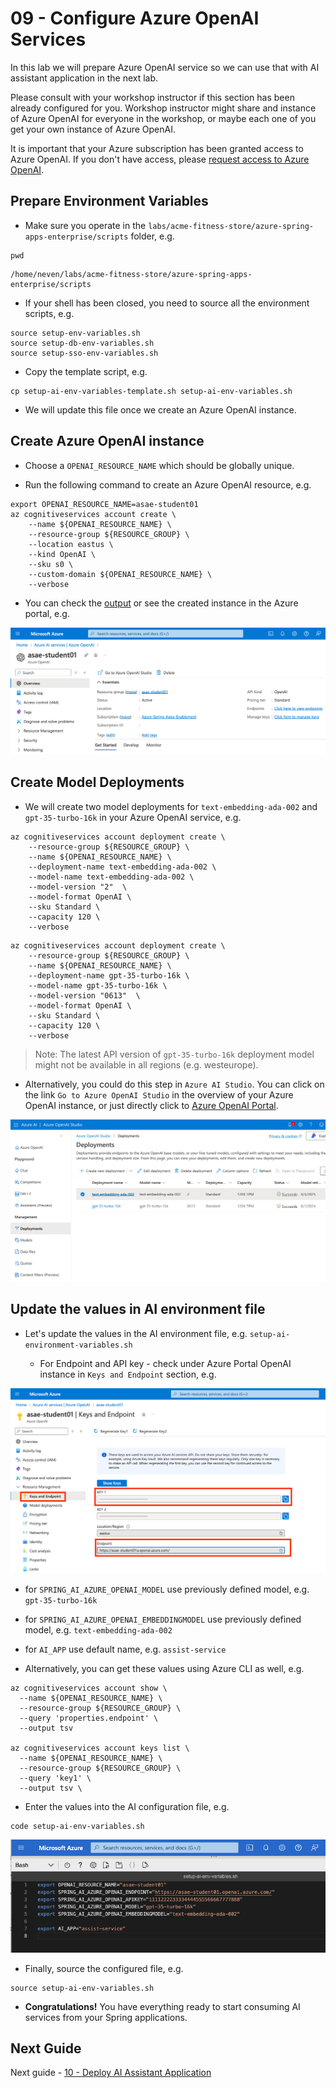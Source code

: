 # 09 - Configure Azure OpenAI Services

In this lab we will prepare Azure OpenAI service so we can use that with AI assistant application in the next lab.

Please consult with your workshop instructor if this section has been already configured for you. Workshop instructor might share and instance of Azure OpenAI for everyone in the workshop, or maybe each one of you get your own instance of Azure OpenAI. 

It is important that your Azure subscription has been granted access to Azure OpenAI. If you don't have access, please [request access to Azure OpenAI](https://aka.ms/oai/access).

## Prepare Environment Variables

* Make sure you operate in the `labs/acme-fitness-store/azure-spring-apps-enterprise/scripts` folder, e.g.

```shell
pwd
```

```text
/home/neven/labs/acme-fitness-store/azure-spring-apps-enterprise/scripts
```

* If your shell has been closed, you need to source all the environment scripts, e.g.

```shell
source setup-env-variables.sh
source setup-db-env-variables.sh
source setup-sso-env-variables.sh
```

* Copy the template script, e.g.

```shell
cp setup-ai-env-variables-template.sh setup-ai-env-variables.sh 
```

* We will update this file once we create an Azure OpenAI instance.

## Create Azure OpenAI instance

* Choose a `OPENAI_RESOURCE_NAME` which should be globally unique.

* Run the following command to create an Azure OpenAI resource, e.g.

```shell
export OPENAI_RESOURCE_NAME=asae-student01
az cognitiveservices account create \
    --name ${OPENAI_RESOURCE_NAME} \
    --resource-group ${RESOURCE_GROUP} \
    --location eastus \
    --kind OpenAI \
    --sku s0 \
    --custom-domain ${OPENAI_RESOURCE_NAME} \
    --verbose
```

* You can check the [output](output-az-cognitiveservices-account-create.txt) or see the created instance in the Azure portal, e.g.

![Azure OpenAI Instance in Azure portal](./images/azure-openai-instance-01.png)

## Create Model Deployments

* We will create two model deployments for `text-embedding-ada-002` and `gpt-35-turbo-16k` in your Azure OpenAI service, e.g.

```shell
az cognitiveservices account deployment create \
    --resource-group ${RESOURCE_GROUP} \
    --name ${OPENAI_RESOURCE_NAME} \
    --deployment-name text-embedding-ada-002 \
    --model-name text-embedding-ada-002 \
    --model-version "2"  \
    --model-format OpenAI \
    --sku Standard \
    --capacity 120 \
    --verbose
```

```shell
az cognitiveservices account deployment create \
    --resource-group ${RESOURCE_GROUP} \
    --name ${OPENAI_RESOURCE_NAME} \
    --deployment-name gpt-35-turbo-16k \
    --model-name gpt-35-turbo-16k \
    --model-version "0613"  \
    --model-format OpenAI \
    --sku Standard \
    --capacity 120 \
    --verbose
```

> Note: The latest API version of `gpt-35-turbo-16k` deployment model might not be available in all regions (e.g. westeurope).

* Alternatively, you could do this step in `Azure AI Studio`. You can click on the link `Go to Azure OpenAI Studio` in the overview of your Azure OpenAI instance, or just directly click to [Azure OpenAI Portal](https://oai.azure.com/portal).

![Azure OpenAI Instance in Azure portal](./images/azure-openai-instance-02.png)

## Update the values in AI environment file

* Let's update the values in the AI environment file, e.g. `setup-ai-environment-variables.sh`

  * For Endpoint and API key - check under Azure Portal OpenAI instance in `Keys and Endpoint` section, e.g.

![Azure OpenAI Instance in Azure portal](./images/azure-openai-instance-03.png)

  * for `SPRING_AI_AZURE_OPENAI_MODEL` use previously defined model, e.g. `gpt-35-turbo-16k`

  * for `SPRING_AI_AZURE_OPENAI_EMBEDDINGMODEL` use previously defined model, e.g. `text-embedding-ada-002`

  * for `AI_APP` use default name, e.g. `assist-service`

* Alternatively, you can get these values using Azure CLI as well, e.g.

```shell
az cognitiveservices account show \
  --name ${OPENAI_RESOURCE_NAME} \
  --resource-group ${RESOURCE_GROUP} \
  --query 'properties.endpoint' \
  --output tsv

az cognitiveservices account keys list \
  --name ${OPENAI_RESOURCE_NAME} \
  --resource-group ${RESOURCE_GROUP} \
  --query 'key1' \
  --output tsv \
```

* Enter the values into the AI configuration file, e.g.

```shell
code setup-ai-env-variables.sh
```

![Azure OpenAI Instance in Azure portal](./images/azure-openai-instance-04.png)


* Finally, source the configured file, e.g. 

```shell
source setup-ai-env-variables.sh
```

* __Congratulations!__ You have everything ready to start consuming AI services from your Spring applications.

## Next Guide

Next guide - [10 - Deploy AI Assistant Application](../10-deploy-ai-assistant-application/README.md)
